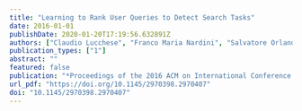 ```yaml
---
title: "Learning to Rank User Queries to Detect Search Tasks"
date: 2016-01-01
publishDate: 2020-01-20T17:19:56.632891Z
authors: ["Claudio Lucchese", "Franco Maria Nardini", "Salvatore Orlando", "Gabriele Tolomei"]
publication_types: ["1"]
abstract: ""
featured: false
publication: "*Proceedings of the 2016 ACM on International Conference on the Theory of Information Retrieval, ICTIR 2016, Newark, DE, USA, September 12- 6, 2016*"
url_pdf: "https://doi.org/10.1145/2970398.2970407"
doi: "10.1145/2970398.2970407"
---
```



